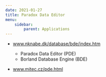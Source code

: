 ```yaml
---
date: 2021-01-27
title: Paradox Data Editor
menu:
    sidebar:
        parent: Applications
---
```

- www.nknabe.dk/database/bde/index.htm
	+ Paradox Data Editor (PDE)
	+ Borland Database Engine (BDE)

- www.mitec.cz/pde.html